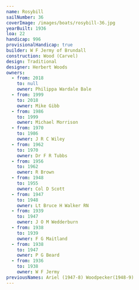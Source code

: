 ```yaml
---
name: Rosybill
sailNumber: 36
coverImage: /images/boats/rosybill-36.jpg
yearBuilt: 1936
loa: 22
handicap: 996
provisionalHandicap: true
builder: W F Jermy of Brundall
construction: Wood (Carvel)
design: Traditional
designer: Herbert Woods
owners:
  - from: 2018
    to: null
    owner: Philippa Wardale Bale
  - from: 1999
    to: 2018
    owner: Mike Gibb
  - from: 1986
    to: 1999
    owner: Michael Morrison
  - from: 1970
    to: 1986
    owner: J R C Wiley
  - from: 1962
    to: 1970
    owner: Dr F R Tubbs
  - from: 1956
    to: 1962
    owner: R Brown
  - from: 1948
    to: 1955
    owner: Col D Scott
  - from: 1947
    to: 1948
    owner: Lt Bruce H Walker RN
  - from: 1939
    to: 1947
    owner: J O M Wedderburn
  - from: 1938
    to: 1939
    owner: F G Maitland
  - from: 1938
    to: 1947
    owner: P G Beard
  - from: 1936
    to: 1938
    owner: W F Jermy
previousNames: Ariel (1947-8) Woodpecker(1948-9)
---
```

